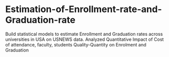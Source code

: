 # Estimation-of-Enrollment-rate-and-Graduation-rate
Build statistical models to estimate Enrollment and Graduation rates across universities in USA on USNEWS data. Analyzed Quantitative Impact of Cost of attendance, faculty, students Quality-Quantity on Enrolment and Graduation
